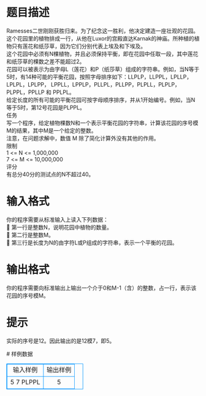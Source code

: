 # 

 
 # 题目描述 
<p>
Ramesses二世刚刚获胜归来。为了纪念这一胜利，他决定建造一座壮观的花园。这个花园里的植物排成一行，从他在Luxor的宫殿直达Karnak的神庙。所种植的植物只有莲花和纸莎草，因为它们分别代表上埃及和下埃及。<br>这个花园中必须有N棵植物，并且必须保持平衡，即在花园中任取一段，其中莲花和纸莎草的棵数之差不能超过2。<br>花园可以被表示为由字母L（莲花）和P（纸莎草）组成的字符串。例如，当N等于5时，有14种可能的平衡花园，按照字母排序如下：LLPLP，LLPPL，LPLLP，LPLPL，LPLPP， LPPLL，LPPLP，PLLPL，PLLPP，PLPLL，PLPLP，PLPPL，PPLLP 和 PPLPL。<br>给定长度的所有可能的平衡花园可按字母顺序排序，并从1开始编号。例如，当N等于5时，第12号花园是PLPPL。<br>任务<br>写一个程序，给定植物棵数N和一个表示平衡花园的字符串，计算该花园的序号模M的结果，其中M是一个给定的整数。<br>注意，在问题求解中，数值 M 除了简化计算外没有其他的作用。<br>限制<br>1 <= N <= 1,000,000<br>7 <= M <= 10,000,000<br>评分<br>有总分40分的测试点的N不超过40。<br></p> 

 
 # 输入格式 
<p>
你的程序需要从标准输入上读入下列数据：<br>&#61548;	第一行是整数N，说明花园中植物的数量。<br>&#61548;	第二行是整数M。<br>&#61548;	第三行是长度为N的由字符L或P组成的字符串，表示一个平衡的花园。<br></p> 

 
 # 输出格式 
<p>
你的程序需要向标准输出上输出一个介于0和M-1（含）的整数，占一行，表示该花园的序号模M。<br></p> 

 
 # 提示 
<p>
实际的序号是12。因此输出的是12模7，即5。<br></p> 
# 样例数据
<style>
        table,table tr th, table tr td { border:1px solid #0094ff; }
        table { width: 200px; min-height: 25px; line-height: 25px; text-align: center; border-collapse: collapse;}   
    </style>
<table>
	<tr>
		<td>输入样例</td>
		<td>输出样例</td>
	</tr>
<tr><td>5
7
PLPPL	</td><td>5</td></tr></table>
